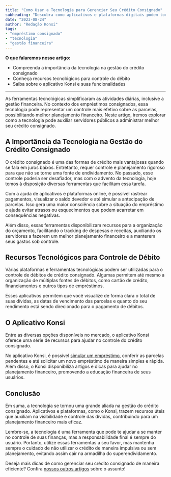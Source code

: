 ```yaml
---
title: "Como Usar a Tecnologia para Gerenciar Seu Crédito Consignado"
subheading: "Descubra como aplicativos e plataformas digitais podem tornar a gestão do seu crédito consignado mais fácil e eficiente"
date: "2023-08-24"
author: "Redação Konsi"
tags:
- "empréstimo consignado"
- "tecnologia"
- "gestão financeira"
---
```


**O que falaremos nesse artigo:**
- Compreenda a importância da tecnologia na gestão do crédito consignado
- Conheça recursos tecnológicos para controle do débito
- Saiba sobre o aplicativo Konsi e suas funcionalidades

---

As ferramentas tecnológicas simplificaram as atividades diárias, inclusive a gestão financeira. No contexto dos empréstimos consignados, essa tecnologia pode representar um controle mais efetivo sobre as parcelas, possibilitando melhor planejamento financeiro. Neste artigo, iremos explorar como a tecnologia pode auxiliar servidores públicos a administrar melhor seu crédito consignado.

## A Importância da Tecnologia na Gestão do Crédito Consignado

O crédito consignado é uma das formas de crédito mais vantajosas quando se fala em juros baixos. Entretanto, requer controle e planejamento rigoroso para que não se torne uma fonte de endividamento. No passado, esse controle poderia ser desafiador, mas com o advento da tecnologia, hoje temos à disposição diversas ferramentas que facilitam essa tarefa.

Com a ajuda de aplicativos e plataformas online, é possível rastrear pagamentos, visualizar o saldo devedor e até simular a antecipação de parcelas. Isso gera uma maior consciência sobre a situação do empréstimo e ajuda evitar atrasos ou esquecimentos que podem acarretar em consequências negativas.

Além disso, essas ferramentas disponibilizam recursos para a organização do orçamento, facilitando o tracking de despesas e receitas, auxiliando os servidores a fazerem um melhor planejamento financeiro e a manterem seus gastos sob controle.

## Recursos Tecnológicos para Controle de Débito

Várias plataformas e ferramentas tecnológicas podem ser utilizadas para o controle de débitos de crédito consignado. Algumas permitem até mesmo a organização de múltiplas fontes de débitos, como cartão de crédito, financiamentos e outros tipos de empréstimos.

Esses aplicativos permitem que você visualize de forma clara o total de suas dívidas, as datas de vencimento das parcelas e quanto do seu rendimento está sendo direcionado para o pagamento de débitos.

## O Aplicativo Konsi

Entre as diversas opções disponíveis no mercado, o aplicativo Konsi oferece uma série de recursos para ajudar no controle do crédito consignado.

No aplicativo Konsi, é possível [simular um empréstimo](https://konsi.com.br/aplicativo), conferir as parcelas pendentes e até solicitar um novo empréstimo de maneira simples e rápida. Além disso, o Konsi disponibiliza artigos e dicas para ajudar no planejamento financeiro, promovendo a educação financeira de seus usuários.

## Conclusão

Em suma, a tecnologia se tornou uma grande aliada na gestão do crédito consignado. Aplicativos e plataformas, como o Konsi, trazem recursos úteis que auxiliam na visibilidade e controle das dívidas, contribuindo para um planejamento financeiro mais eficaz.

Lembre-se, a tecnologia é uma ferramenta que pode te ajudar a se manter no controle de suas finanças, mas a responsabilidade final é sempre do usuário. Portanto, utilize essas ferramentas a seu favor, mas mantenha sempre o cuidado de não utilizar o crédito de maneira impulsiva ou sem planejamento, evitando assim cair na armadilha do superendividamento.

Deseja mais dicas de como gerenciar seu crédito consignado de maneira eficiente? Confira [nossos outros artigos](https://konsi.com.br/postagens) sobre o assunto!